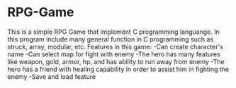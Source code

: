 # RPG-Game

This is a simple RPG Game that implement C programming languange. In this program include many general function in C programming such as struck, array, modular, etc.
Features in this game:
-Can create character's name
-Can select map for fight with enemy
-The hero has many features like weapon, gold, armor, hp, and has ability to run away from enemy
-The hero has a friend with healing capability in order to assist him in fighting the enemy
-Save and load feature
